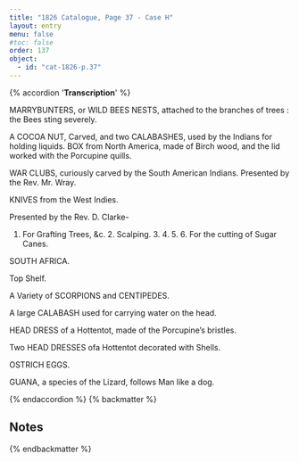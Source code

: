 ```yaml
---
title: "1826 Catalogue, Page 37 - Case H"
layout: entry
menu: false
#toc: false
order: 137
object:
  - id: "cat-1826-p.37"
---
```

{% accordion '**Transcription**' %}

MARRYBUNTERS, or WILD BEES NESTS, attached
to the branches of trees : the Bees sting severely.

A COCOA NUT, Carved, and two CALABASHES, used
by the Indians for holding liquids.
BOX from North America, made of Birch wood, and the lid
worked with the Porcupine quills.

WAR CLUBS, curiously carved by the South American
Indians.
Presented by the Rev. Mr. Wray.

KNIVES from the West Indies.

Presented by the Rev. D. Clarke-

1. For Grafting Trees, &c. 2. Scalping. 3. 4. 5. 6.
For the cutting of Sugar Canes.


SOUTH AFRICA.

Top Shelf.


A Variety of SCORPIONS and CENTIPEDES.

A large CALABASH used for carrying water on the head.

HEAD DRESS of a Hottentot, made of the Porcupine’s
bristles.

Two HEAD DRESSES ofa Hottentot decorated with Shells.

OSTRICH EGGS.

GUANA, a species of the Lizard, follows Man like a dog.

{% endaccordion %}
{% backmatter %}

## Notes

{% endbackmatter %}
